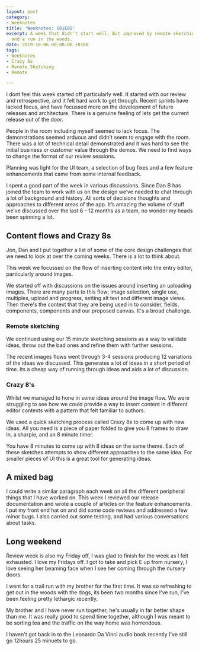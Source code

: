 ```yaml
---
layout: post
category:
- Weeknotes
title: 'Weeknotes: S01E05'
excerpt: A week that didn't start well. But improved by remote sketching, crazy 8s
  and a run in the woods.
date: 2019-10-06 00:00:00 +0100
tags:
- Weeknotes
- Crazy 8s
- Remote Sketching
- Remote

---
```

I dont feel this week started off particularly well. It started with our review and retrospective, and it felt hard work to get through. Recent sprints have lacked focus, and have focussed more on the development of future releases and architecture. There is a genuine feeling of lets get the current release out of the door.

People in the room including myself seemed to lack focus. The demonstrations seemed arduous and didn't seem to engage with the room. There was a lot of technical detail demonstrated and it was hard to see the initial business or customer value through the demos. We need to find ways to change the format of our review sessions.

Planning was light for the UI team, a selection of bug fixes and a few feature enhancements that came from some internal feedback. 

I spent a good part of the week in various discussions. Since Dan B has joined the team to work with us on the design  we’ve needed to chat through a lot of background and history. All sorts of decisions thoughts and approaches to different areas of the app. It’s amazing the volume of stuff we’ve discussed over the last 6 - 12 months as a team, no wonder my heads been spinning a lot.

## Content flows and Crazy 8s 

Jon, Dan and I put together a list of some of the core design challenges that we need to look at over the coming weeks. There is a lot to think about. 

This week we focussed on the flow of inserting content into the entry editor, particularly around images. 

We started off with discussions on the issues around inserting an uploading images. There are many parts to this flow; image selection, single use, multiples, upload and progress, setting alt text and different image views. Then there's the context that they are being used in to consider, fields, components, components and our proposed canvas. It's a broad challenge.

### Remote sketching

We continued using our 15 minute sketching sessions as a way to validate ideas, throw out the bad ones and refine them with further sessions.

The recent images flows went through 3-4 sessions producing 12 variations of the ideas we discussed. This generates a lot of ideas in a short period of time. Its a cheap way of running through ideas and aids a lot of discussion.

### Crazy 8's

Whilst we managed to hone in some ideas around the image flow. We were struggling to see how we could provide a way to insert content in different editor contexts with a pattern that felt familiar to authors.

We used a quick sketching process called Crazy 8s to come up with new ideas. All you need is a piece of paper folded to give you 8 frames to draw in, a sharpie, and an 8 minute timer.

You have 8 minutes to come up with 8 ideas on the same theme. Each of these sketches attempts to show different approaches to the same idea. For smaller pieces of UI this is a great tool for generating ideas.

## A mixed bag

I could write a similar paragraph each week on all the different peripheral things that I have worked on. This week I reviewed our release documentation and wrote a couple of  articles on the feature enhancements. I put my front end hat on and did some code reviews and addressed a few minor bugs. I also carried out some testing, and had various conversations about tasks.

## Long weekend
Review week is also my Friday off, I was glad to finish for the week as I felt exhausted. I love my Fridays off. I got to take and pick E up from nursery, I love seeing her beaming face when I see her coming through the nursery doors.

I went for a trail run with my brother for the first time. It was so refreshing to get out in the woods with the dogs, its been two months since I've run, I've been feeling pretty lethargic recently. 

My brother and I have never run together, he's usually in far better shape than me. It was really good to spend time together, although I was meant to be sorting tea and the traffic on the way home was horrendous.

I haven't got back in to the Leonardo Da Vinci audio book recently I've still go 12hours 25 minuets to go.





